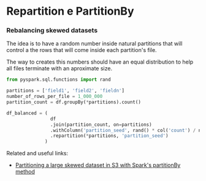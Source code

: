 
# Repartition e PartitionBy


### Rebalancing skewed datasets

The idea is to have a random number inside natural partitions 
that will control a the rows that will come inside each partition's file. 

The way to creates this numbers should have an equal distribution to help
all files terminate with an aproximate size. 


```python
from pyspark.sql.functions import rand

partitions = ['field1', 'field2', 'fieldn']
number_of_rows_per_file = 1_000_000
partition_count = df.groupBy(*partitions).count()

df_balanced = ( 
				df
				.join(partition_count, on=partitions)
				.withColumn('partition_seed', rand() * col('count') / number_of_rows_per_file)
				.repartition(*partitions, 'partition_seed')
			  )
```

Related and useful links:
- [Partitioning a large skewed dataset in S3 with Spark's partitionBy method](https://stackoverflow.com/questions/53037124/partitioning-a-large-skewed-dataset-in-s3-with-sparks-partitionby-method/65433689#65433689)